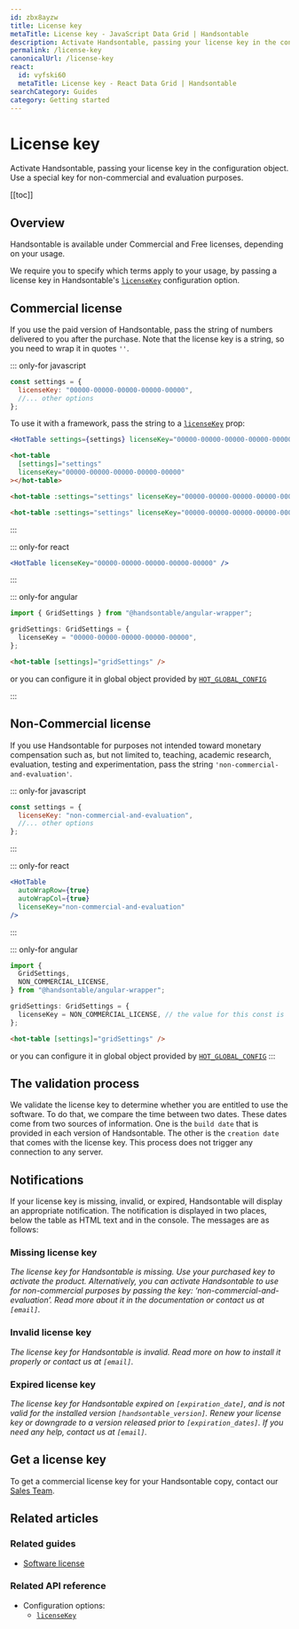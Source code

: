 ```yaml
---
id: zbx8ayzw
title: License key
metaTitle: License key - JavaScript Data Grid | Handsontable
description: Activate Handsontable, passing your license key in the configuration object. Use a special key for non-commercial and evaluation purposes.
permalink: /license-key
canonicalUrl: /license-key
react:
  id: vyfski60
  metaTitle: License key - React Data Grid | Handsontable
searchCategory: Guides
category: Getting started
---
```


# License key

Activate Handsontable, passing your license key in the configuration object. Use a special key for non-commercial and evaluation purposes.

[[toc]]

## Overview

Handsontable is available under Commercial and Free licenses, depending on your usage.

We require you to specify which terms apply to your usage, by passing a license key in Handsontable's [`licenseKey`](@/api/options.md#licensekey) configuration option.

## Commercial license

If you use the paid version of Handsontable, pass the string of numbers delivered to you after the purchase. Note that the license key is a string, so you need to wrap it in quotes `''`.

::: only-for javascript

```js
const settings = {
  licenseKey: "00000-00000-00000-00000-00000",
  //... other options
};
```

To use it with a framework, pass the string to a [`licenseKey`](@/api/options.md#licensekey) prop:

<code-group>
<code-block title="React" active>

```jsx
<HotTable settings={settings} licenseKey="00000-00000-00000-00000-00000" />
```

</code-block>
<code-block title="Angular">

```html
<hot-table
  [settings]="settings"
  licenseKey="00000-00000-00000-00000-00000"
></hot-table>
```

</code-block>
<code-block title="Vue 2">

```html
<hot-table :settings="settings" licenseKey="00000-00000-00000-00000-00000" />
```

</code-block>
<code-block title="Vue 3">

```html
<hot-table :settings="settings" licenseKey="00000-00000-00000-00000-00000" />
```

</code-block>
</code-group>

:::

::: only-for react

```jsx
<HotTable licenseKey="00000-00000-00000-00000-00000" />
```

:::

::: only-for angular

```ts
import { GridSettings } from "@handsontable/angular-wrapper";

gridSettings: GridSettings = {
  licenseKey = "00000-00000-00000-00000-00000",
};
```

```html
<hot-table [settings]="gridSettings" />
```

or you can configure it in global object provided by [`HOT_GLOBAL_CONFIG`](@/guides/getting-started/installation/installation.md#configure-global-settings)

:::

## Non-Commercial license

If you use Handsontable for purposes not intended toward monetary compensation such as, but not limited to, teaching, academic research, evaluation, testing and experimentation, pass the string `'non-commercial-and-evaluation'`.

::: only-for javascript

```js
const settings = {
  licenseKey: "non-commercial-and-evaluation",
  //... other options
};
```

:::

::: only-for react

```jsx
<HotTable
  autoWrapRow={true}
  autoWrapCol={true}
  licenseKey="non-commercial-and-evaluation"
/>
```

:::

::: only-for angular

```ts
import {
  GridSettings,
  NON_COMMERCIAL_LICENSE,
} from "@handsontable/angular-wrapper";

gridSettings: GridSettings = {
  licenseKey = NON_COMMERCIAL_LICENSE, // the value for this const is 'non-commercial-and-evaluation'
};
```

```html
<hot-table [settings]="gridSettings" />
```

or you can configure it in global object provided by [`HOT_GLOBAL_CONFIG`](@/guides/getting-started/installation/installation.md#configure-global-settings)
:::

## The validation process

We validate the license key to determine whether you are entitled to use the software. To do that, we compare the time between two dates. These dates come from two sources of information. One is the `build date` that is provided in each version of Handsontable. The other is the `creation date` that comes with the license key. This process does not trigger any connection to any server.

## Notifications

If your license key is missing, invalid, or expired, Handsontable will display an appropriate notification. The notification is displayed in two places, below the table as HTML text and in the console. The messages are as follows:

### Missing license key

_The license key for Handsontable is missing. Use your purchased key to activate the product. Alternatively, you can activate Handsontable to use for non-commercial purposes by passing the key: ‘non-commercial-and-evaluation’. Read more about it in the documentation or contact us at `[email]`._

### Invalid license key

_The license key for Handsontable is invalid. Read more on how to install it properly or contact us at `[email]`._

### Expired license key

_The license key for Handsontable expired on `[expiration_date]`, and is not valid for the installed version `[handsontable_version]`. Renew your license key or downgrade to a version released prior to `[expiration_dates]`. If you need any help, contact us at `[email]`._

## Get a license key

To get a commercial license key for your Handsontable copy, contact our [Sales Team](https://handsontable.com/get-a-quote).

## Related articles

### Related guides

<div class="boxes-list gray">
 
- [Software license](@/guides/technical-specification/software-license/software-license.md)

</div>

### Related API reference

- Configuration options:
  - [`licenseKey`](@/api/options.md#licensekey)
